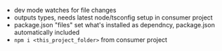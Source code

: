 - dev mode watches for file changes
- outputs types, needs latest node/tsconfig setup in consumer project
- package.json "files" set what's installed as dependncy, package.json automatically included
- `npm i <this_project_folder>` from consumer project
